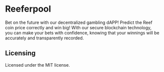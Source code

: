 # Reeferpool

Bet on the future with our decentralized gambling dAPP! Predict the Reef coin price correctly and win big! With our secure blockchain technology, you can make your bets with confidence, knowing that your winnings will be accurately and transparently recorded.

## Licensing
Licensed under the MIT license.
